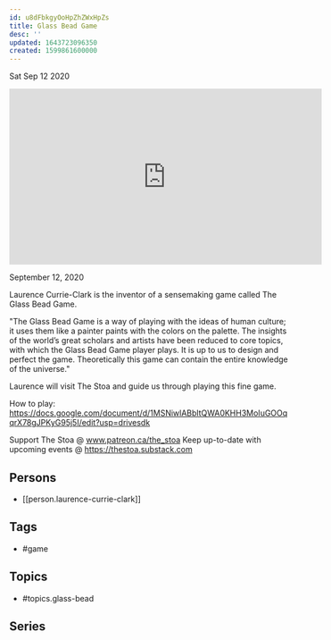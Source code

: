 ```yaml
---
id: u8dFbkgyOoHpZhZWxHpZs
title: Glass Bead Game
desc: ''
updated: 1643723096350
created: 1599861600000
---
```





Sat Sep 12 2020

<iframe width="560" height="315" src="https://www.youtube.com/embed/13zlPC77faY" title="Glass Bead Game w/ Laurence Currie-Clark" frameborder="0" allow="accelerometer; autoplay; clipboard-write; encrypted-media; gyroscope; picture-in-picture" allowfullscreen ></iframe>

September 12, 2020

Laurence Currie-Clark is the inventor of a sensemaking game called The Glass Bead Game.

"The Glass Bead Game is a way of playing with the ideas of human culture; it uses them like a painter paints with the colors on the palette. The insights of the world’s great scholars and artists have been reduced to core topics, with which the Glass Bead Game player plays. It is up to us to design and perfect the game. Theoretically this game can contain the entire knowledge of the universe."

Laurence will visit The Stoa and guide us through playing this fine game.

How to play:
https://docs.google.com/document/d/1MSNiwlABbltQWA0KHH3MoIuGOOqqrX78gJPKyG95j5I/edit?usp=drivesdk

Support The Stoa @ www.patreon.ca/the_stoa
Keep up-to-date with upcoming events @ https://thestoa.substack.com

## Persons

- [[person.laurence-currie-clark]]

## Tags

- #game

## Topics

- #topics.glass-bead

## Series




